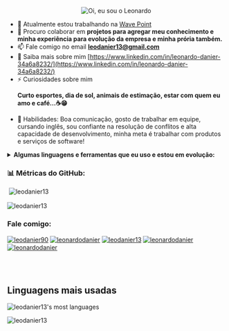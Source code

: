 <p align="center">
  <img src="https://github.com/leodanier13/leodanier13/raw/main/assets/header-git-hub.gif" alt="Oi, eu sou o Leonardo">
</p>

- 💼 Atualmente estou trabalhando na [Wave Point](@wavepoint)
- 🔭 Procuro colaborar em **projetos para agregar meu conhecimento e minha experiência para evolução da empresa e minha prória também.**
- 📫 Fale comigo no email **<strong>leodanier13@gmail.com</strong>**
- 📄 Saiba mais sobre mim [https://www.linkedin.com/in/leonardo-danier-34a6a8232/](https://www.linkedin.com/in/leonardo-danier-34a6a8232/)
- ⚡ Curiosidades sobre mim **<p>Curto esportes, dia de sol, animais de estimação, estar com quem eu amo e café...☕😁</p>**
- 🏅 Habilidades: Boa comunicação, gosto de trabalhar em equipe, cursando inglês, sou confiante na resolução de conflitos e alta capacidade de desenvolvimento, minha meta é trabalhar com produtos e serviços de software!

<details>
  <summary><b>Algumas linguagens e ferramentas que eu uso e estou em evolução:</b></summary>
<p align="left"> <a href="https://www.w3schools.com/css/" target="_blank" rel="noreferrer"> <img src="https://raw.githubusercontent.com/devicons/devicon/master/icons/css3/css3-original-wordmark.svg" alt="css3" width="40" height="40"/> </a> <a href="https://www.figma.com/" target="_blank" rel="noreferrer"> <img src="https://www.vectorlogo.zone/logos/figma/figma-icon.svg" alt="figma" width="40" height="40"/> </a> <a href="https://www.w3.org/html/" target="_blank" rel="noreferrer"> <img src="https://raw.githubusercontent.com/devicons/devicon/master/icons/html5/html5-original-wordmark.svg" alt="html5" width="40" height="40"/> </a> <a href="https://developer.mozilla.org/en-US/docs/Web/JavaScript" target="_blank" rel="noreferrer"> <img src="https://raw.githubusercontent.com/devicons/devicon/master/icons/javascript/javascript-original.svg" alt="javascript" width="40" height="40"/> </a> </p>
  </details>

<h3 align="left">📊 Métricas do GitHub:</h3>
<p>&nbsp;<img align="center" src="https://github-readme-stats.vercel.app/api?username=leodanier13&show_icons=true&locale=en&theme=dark" alt="leodanier13" /></p>

<p><img align="center" src="https://github-readme-streak-stats.herokuapp.com/?user=leodanier13&theme=dark" alt="leodanier13" /></p>

<h3 align="left">Fale comigo:</h3>
<p align="left">
<a href="https://twitter.com/leodanier90" target="blank"><img align="center" src="https://raw.githubusercontent.com/rahuldkjain/github-profile-readme-generator/master/src/images/icons/Social/twitter.svg" alt="leodanier90" height="30" width="40" /></a>
<a href="https://linkedin.com/in/leonardodanier" target="blank"><img align="center" src="https://raw.githubusercontent.com/rahuldkjain/github-profile-readme-generator/master/src/images/icons/Social/linked-in-alt.svg" alt="leonardodanier" height="30" width="40" /></a>
<a href="https://stackoverflow.com/users/leodanier13" target="blank"><img align="center" src="https://raw.githubusercontent.com/rahuldkjain/github-profile-readme-generator/master/src/images/icons/Social/stack-overflow.svg" alt="leodanier13" height="30" width="40" /></a>
<a href="https://fb.com/leonardodanier" target="blank"><img align="center" src="https://raw.githubusercontent.com/rahuldkjain/github-profile-readme-generator/master/src/images/icons/Social/facebook.svg" alt="leonardodanier" height="30" width="40" /></a>
<a href="https://instagram.com/leonardodanier" target="blank"><img align="center" src="https://raw.githubusercontent.com/rahuldkjain/github-profile-readme-generator/master/src/images/icons/Social/instagram.svg" alt="leonardodanier" height="30" width="40" /></a>
</p>

<br><br>

## Linguagens mais usadas

<p align="left">
<img width="530em" src="https://github-readme-stats.vercel.app/api/top-langs/?username=leodanier13&layout=compact&theme=vision-friendly-dark" alt="leodanier13's most languages"/>
 </p>

<p align="left">
  <img width="100em" src="https://komarev.com/ghpvc/?username=leodanier13&label=Profile%20views&color=0e75b6&style=flat" alt="leodanier13" />
  </p>
<!--
**leodanier13/leodanier13** is a ✨ _special_ ✨ repository because its `README.md` (this file) appears on your GitHub profile.

<p><img align="left" src="https://github-readme-stats.vercel.app/api/top-langs?username=leodanier13&show_icons=true&locale=en&layout=compact" alt="leodanier13" /></p>


Here are some ideas to get you started:

- 🔭 I’m currently working on ...
- 🌱 I’m currently learning ...
- 👯 I’m looking to collaborate on ...
- 🤔 I’m looking for help with ...
- 💬 Ask me about ...
- 📫 How to reach me: ...
- 😄 Pronouns: ...
- ⚡ Fun fact: ...
-->
